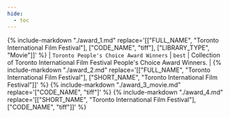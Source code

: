 ```yaml
---
hide:
  - toc
---
```

{%
    include-markdown "./award_1.md"
    replace='[["FULL_NAME", "Toronto International Film Festival"], ["CODE_NAME", "tiff"], ["LIBRARY_TYPE", "Movie"]]'
%}
| `Toronto People's Choice Award Winners` | `best` | Collection of Toronto International Film Festival People's Choice Award Winners. |
{%
    include-markdown "./award_2.md"
    replace='[["FULL_NAME", "Toronto International Film Festival"], ["SHORT_NAME", "Toronto International Film Festival"]]'
%}
{%
    include-markdown "./award_3_movie.md"
    replace='["CODE_NAME", "tiff"]'
%}
{%
    include-markdown "./award_4.md"
    replace='[["SHORT_NAME", "Toronto International Film Festival"], ["CODE_NAME", "tiff"]]'
%}